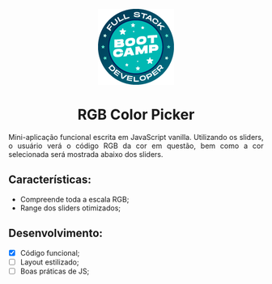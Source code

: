 <p align="center">
  <img src="../assets/bootcamp-logo.png">
</p>

<h1 align="center">RGB Color Picker</h1>
<p align="justify">
Mini-aplicação funcional escrita em JavaScript vanilla.
Utilizando os sliders, o usuário verá o código RGB da cor em questão, bem como a cor selecionada será mostrada abaixo dos sliders.</p>

<h2>Características:</h2>
<ul>
<li>Compreende toda a escala RGB;</li>
<li>Range dos sliders otimizados;</li>
</ul>

## Desenvolvimento:
- [x] Código funcional;
- [ ] Layout estilizado;
- [ ] Boas práticas de JS;
